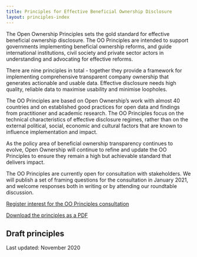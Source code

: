 ```yaml
---
title: Principles for Effective Beneficial Ownership Disclosure
layout: principles-index
---
```


The Open Ownership Principles sets the gold standard for effective beneficial ownership disclosure. The OO Principles are intended to support governments implementing beneficial ownership reforms, and guide international institutions, civil society and private sector actors in understanding and advocating for effective reforms.

There are nine principles in total - together they provide a framework for implementing comprehensive transparent company ownership that generates actionable and usable data. Effective disclosure needs high quality, reliable data to maximise usability and minimise loopholes.

The OO Principles are based on Open Ownership’s work with almost 40 countries and on established good practices for open data and findings from practitioner and academic research. The OO Principles focus on the technical characteristics of effective disclosure regimes, rather than on the external political, social, economic and cultural factors that are known to influence implementation and impact.

As the policy area of beneficial ownership transparency continues to evolve, Open Ownership will continue to refine and update the OO Principles to ensure they remain a high but achievable standard that delivers impact.

The OO Principles are currently open for consultation with stakeholders. We will publish a set of framing questions for the consultation in January 2021, and welcome responses both in writing or by attending our roundtable discussion.

[Register interest for the OO Principles consultation
](https://share.hsforms.com/1x4uWadUaTo2Dl3wDkLOu7w3upv4)

<a href="/uploads/Open%20Ownership%20Principles%20V1.0.pdf" class="button" target="_blank">Download the principles as a PDF</a>

## Draft principles

Last updated: November 2020

